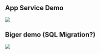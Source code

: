 
## App Service Demo

<a href="https://portal.azure.com/#create/Microsoft.Template/uri/https%3A%2F%2Fraw.githubusercontent.com%2Fneilpeterson%2Fbrian-templates%2Fmaster%2Fapp-service%2Fazuredeploy.json" target="_blank">
    <img src="http://azuredeploy.net/deploybutton.png"/>
</a>

## Biger demo (SQL Migration?)

<a href="https://portal.azure.com/#create/Microsoft.Template/uri/https%3A%2F%2Fraw.githubusercontent.com%2Fneilpeterson%2Fbrian-templates%2Fmaster%2Fbig-app%2Fazuredeploy.json" target="_blank">
    <img src="http://azuredeploy.net/deploybutton.png"/>
</a>
